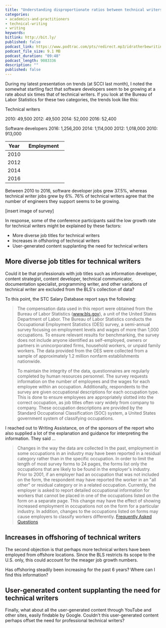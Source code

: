 ```yaml
---
title: "Understanding disproportionate ratios between technical writers and engineers"
categories:
- academics-and-practitioners
- technical-writing
- writing
keywords:
bitlink: http://bit.ly/
published: false
podcast_link: https://www.podtrac.com/pts/redirect.mp3/idratherbewritingmedia.com/podcasts/motivatinguserfeedback.mp3
podcast_file_size: 9.1 MB
podcast_duration: "09:48"
podcast_length: 9083336
description: ""
published: false
---
```


During my latest presentation on trends (at SCCI last month), I noted the somewhat startling fact that software developers seem to be growing at a rate about six times that of technical writers. If you look at the Bureau of Labor Statistics for these two categories, the trends look like this:

Technical writers

2010: 49,500
2012: 49,500
2014: 52,000
2016: 52,400


Software developers
2016: 1,256,200
2014: 1,114,000
2012: 1,018,000
2010: 913,000

<table>
   <colgroup>
      <col width="30%" />
      <col width="70%" />
   </colgroup>
   <thead>
      <tr>
         <th markdown="span">Year</th>
         <th markdown="span">Employment</th>
      </tr>
   </thead>
   <tbody>
      <tr>
         <td markdown="span">2010</td>
         <td markdown="span"></td>
      </tr>
      <tr>
         <td markdown="span">2012</td>
         <td markdown="span"></td>
      </tr>
      <tr>
         <td markdown="span">2014</td>
         <td markdown="span"></td>
      </tr>
      <tr>
         <td markdown="span">2016</td>
         <td markdown="span"></td>
      </tr>
   </tbody>
</table>

Between 2010 to 2016, software developer jobs grew 37.5%, whereas technical writer jobs grew by 6%. 76% of technical writers agree that the number of engineers they support seems to be growing.

[insert image of survey]

In response, some of the conference participants said the low growth rate for technical writers might be explained by these factors:

* More diverse job titles for technical writers
* Increases in offshoring of technical writers
* User-generated content supplanting the need for technical writers


## More diverse job titles for technical writers

Could it be that professionals with job titles such as information developer, content strategist, content developer, technical communicator, documentation specialist, programming writer, and other variations of technical writer are excluded from the BLS's collection of data?

To this point, the STC Salary Database report says the following:

> The compensation data used in this report were obtained from the Bureau of Labor Statistics (www.bls.gov), a unit of the United States Department of Labor. The Bureau of Labor Statistics conducts the Occupational Employment Statistics (OES) survey, a semi-annual survey focusing on employment levels and wages of more than 1,000 occupations. To
ensure relevant results for benchmarking, the survey does not include anyone identified as self-employed, owners or partners in unincorporated firms, household workers, or unpaid
family workers. The data provided from the OES were collected from a sample of approximately 1.2 million nonfarm establishments nationwide.
>
> To maintain the integrity of the data, questionnaires are regularly completed by human resources personnel. The survey requests information on the number of employees and the
wages for each employee within an occupation. Additionally, respondents to the survey are given occupational descriptions for each occupation type. This is done to ensure
employees are appropriately slotted into the correct occupation, as job titles often vary widely from company to company. These occupation descriptions are provided by the
Standard Occupational Classification (SOC) system, a United States government system of classifying occupations.

I reached out to Writing Assistance, on of the sponsors of the report who also supplied a lot of the explanation and guidance for interpreting the information. They said ...


> Changes in the way the data are collected In the past, employment in some occupations in an industry may have been reported in a residual category rather than in the specific occupation. In order to limit the length of most survey forms to 24 pages, the forms list only the occupations that are likely to be found in the employer's industry. Prior to 2001, if an employer had an occupation that was not included on the form, the respondent may have reported the worker in an "all other" or residual category or in a related occupation. Currently, the employer is asked to report detailed occupational information for workers that cannot be placed in one of the occupations listed on the form on a separate page. This change may have the effect of showing increased employment in occupations not on the form for a particular industry. In addition, changes to the occupations listed on forms may cause employers to classify workers differently. [Frequently Asked Questions](https://www.bls.gov/oes/oes_ques.htm#qf1)

## Increases in offshoring of technical writers

The second objection is that perhaps more technical writers have been employed from offshore locations. Since the BLS restricts its scope to the U.S. only, this could account for the meager job growth numbers.

Has offshoring steadily been increasing for the past 6 years? Where can I find this information?

## User-generated content supplanting the need for technical writers

Finally, what about all the user-generated content through YouTube and other sites, easily findable by Google. Couldn't this user-generated content perhaps offset the need for professional technical writers?
